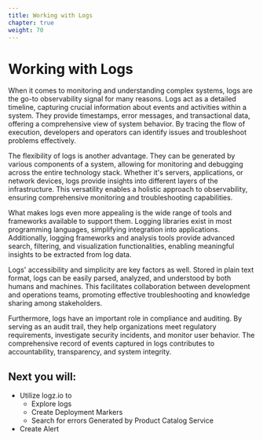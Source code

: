 ```yaml
---
title: Working with Logs
chapter: true
weight: 70
---
```


# Working with Logs

When it comes to monitoring and understanding complex systems, logs are the go-to observability signal for many reasons. Logs act as a detailed timeline, capturing crucial information about events and activities within a system. They provide timestamps, error messages, and transactional data, offering a comprehensive view of system behavior. By tracing the flow of execution, developers and operators can identify issues and troubleshoot problems effectively.

The flexibility of logs is another advantage. They can be generated by various components of a system, allowing for monitoring and debugging across the entire technology stack. Whether it's servers, applications, or network devices, logs provide insights into different layers of the infrastructure. This versatility enables a holistic approach to observability, ensuring comprehensive monitoring and troubleshooting capabilities.

What makes logs even more appealing is the wide range of tools and frameworks available to support them. Logging libraries exist in most programming languages, simplifying integration into applications. Additionally, logging frameworks and analysis tools provide advanced search, filtering, and visualization functionalities, enabling meaningful insights to be extracted from log data.

Logs' accessibility and simplicity are key factors as well. Stored in plain text format, logs can be easily parsed, analyzed, and understood by both humans and machines. This facilitates collaboration between development and operations teams, promoting effective troubleshooting and knowledge sharing among stakeholders.

Furthermore, logs have an important role in compliance and auditing. By serving as an audit trail, they help organizations meet regulatory requirements, investigate security incidents, and monitor user behavior. The comprehensive record of events captured in logs contributes to accountability, transparency, and system integrity.

## Next you will:

- Utilize logz.io to
  - Explore logs
  - Create Deployment Markers
  - Search for errors Generated by Product Catalog Service
- Create Alert

